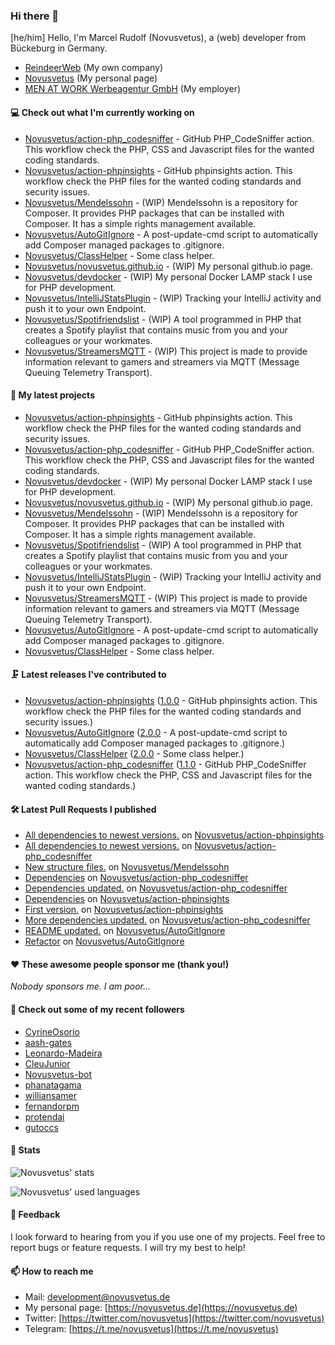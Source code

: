 ### Hi there 👋

[he/him]
Hello, I'm Marcel Rudolf (Novusvetus), a (web) developer from Bückeburg in Germany.

* [ReindeerWeb](https://reindeer-web.de) (My own company)
* [Novusvetus](https://novusvetus.de) (My personal page)
* [MEN AT WORK Werbeagentur GmbH](https://www.men-at-work.de/) (My employer)

#### 💻 Check out what I'm currently working on

- [Novusvetus/action-php_codesniffer](https://github.com/Novusvetus/action-php_codesniffer) - GitHub PHP_CodeSniffer action. This workflow check the PHP, CSS and Javascript files for the wanted coding standards.
- [Novusvetus/action-phpinsights](https://github.com/Novusvetus/action-phpinsights) - GitHub phpinsights action. This workflow check the PHP files for the wanted coding standards and security issues.
- [Novusvetus/Mendelssohn](https://github.com/Novusvetus/Mendelssohn) - (WIP) Mendelssohn is a repository for Composer. It provides PHP packages that can be installed with Composer. It has a simple rights management available.
- [Novusvetus/AutoGitIgnore](https://github.com/Novusvetus/AutoGitIgnore) - A post-update-cmd script to automatically add Composer managed packages to .gitignore.
- [Novusvetus/ClassHelper](https://github.com/Novusvetus/ClassHelper) - Some class helper.
- [Novusvetus/novusvetus.github.io](https://github.com/Novusvetus/novusvetus.github.io) - (WIP) My personal github.io page.
- [Novusvetus/devdocker](https://github.com/Novusvetus/devdocker) - (WIP) My personal Docker LAMP stack I use for PHP development.
- [Novusvetus/IntelliJStatsPlugin](https://github.com/Novusvetus/IntelliJStatsPlugin) - (WIP) Tracking your IntelliJ activity and push it to your own Endpoint.
- [Novusvetus/Spotifriendslist](https://github.com/Novusvetus/Spotifriendslist) - (WIP) A tool programmed in PHP that creates a Spotify playlist that contains music from you and your colleagues or your workmates.
- [Novusvetus/StreamersMQTT](https://github.com/Novusvetus/StreamersMQTT) - (WIP) This project is made to provide information relevant to gamers and streamers via MQTT (Message Queuing Telemetry Transport).

#### 🐣 My latest projects

- [Novusvetus/action-phpinsights](https://github.com/Novusvetus/action-phpinsights) - GitHub phpinsights action. This workflow check the PHP files for the wanted coding standards and security issues.
- [Novusvetus/action-php_codesniffer](https://github.com/Novusvetus/action-php_codesniffer) - GitHub PHP_CodeSniffer action. This workflow check the PHP, CSS and Javascript files for the wanted coding standards.
- [Novusvetus/devdocker](https://github.com/Novusvetus/devdocker) - (WIP) My personal Docker LAMP stack I use for PHP development.
- [Novusvetus/novusvetus.github.io](https://github.com/Novusvetus/novusvetus.github.io) - (WIP) My personal github.io page.
- [Novusvetus/Mendelssohn](https://github.com/Novusvetus/Mendelssohn) - (WIP) Mendelssohn is a repository for Composer. It provides PHP packages that can be installed with Composer. It has a simple rights management available.
- [Novusvetus/Spotifriendslist](https://github.com/Novusvetus/Spotifriendslist) - (WIP) A tool programmed in PHP that creates a Spotify playlist that contains music from you and your colleagues or your workmates.
- [Novusvetus/IntelliJStatsPlugin](https://github.com/Novusvetus/IntelliJStatsPlugin) - (WIP) Tracking your IntelliJ activity and push it to your own Endpoint.
- [Novusvetus/StreamersMQTT](https://github.com/Novusvetus/StreamersMQTT) - (WIP) This project is made to provide information relevant to gamers and streamers via MQTT (Message Queuing Telemetry Transport).
- [Novusvetus/AutoGitIgnore](https://github.com/Novusvetus/AutoGitIgnore) - A post-update-cmd script to automatically add Composer managed packages to .gitignore.
- [Novusvetus/ClassHelper](https://github.com/Novusvetus/ClassHelper) - Some class helper.

#### 🗜 Latest releases I've contributed to

- [Novusvetus/action-phpinsights](https://github.com/Novusvetus/action-phpinsights) ([1.0.0](https://github.com/Novusvetus/action-phpinsights/releases/tag/1.0.0) - GitHub phpinsights action. This workflow check the PHP files for the wanted coding standards and security issues.)
- [Novusvetus/AutoGitIgnore](https://github.com/Novusvetus/AutoGitIgnore) ([2.0.0](https://github.com/Novusvetus/AutoGitIgnore/releases/tag/2.0.0) - A post-update-cmd script to automatically add Composer managed packages to .gitignore.)
- [Novusvetus/ClassHelper](https://github.com/Novusvetus/ClassHelper) ([2.0.0](https://github.com/Novusvetus/ClassHelper/releases/tag/2.0.0) - Some class helper.)
- [Novusvetus/action-php_codesniffer](https://github.com/Novusvetus/action-php_codesniffer) ([1.1.0](https://github.com/Novusvetus/action-php_codesniffer/releases/tag/1.1.0) - GitHub PHP_CodeSniffer action. This workflow check the PHP, CSS and Javascript files for the wanted coding standards.)

#### 🛠 Latest Pull Requests I published

- [All dependencies to newest versions.](https://github.com/Novusvetus/action-phpinsights/pull/26) on [Novusvetus/action-phpinsights](https://github.com/Novusvetus/action-phpinsights)
- [All dependencies to newest versions.](https://github.com/Novusvetus/action-php_codesniffer/pull/78) on [Novusvetus/action-php_codesniffer](https://github.com/Novusvetus/action-php_codesniffer)
- [New structure files.](https://github.com/Novusvetus/Mendelssohn/pull/1) on [Novusvetus/Mendelssohn](https://github.com/Novusvetus/Mendelssohn)
- [Dependencies](https://github.com/Novusvetus/action-php_codesniffer/pull/76) on [Novusvetus/action-php_codesniffer](https://github.com/Novusvetus/action-php_codesniffer)
- [Dependencies updated.](https://github.com/Novusvetus/action-php_codesniffer/pull/71) on [Novusvetus/action-php_codesniffer](https://github.com/Novusvetus/action-php_codesniffer)
- [Dependencies](https://github.com/Novusvetus/action-phpinsights/pull/19) on [Novusvetus/action-phpinsights](https://github.com/Novusvetus/action-phpinsights)
- [First version.](https://github.com/Novusvetus/action-phpinsights/pull/6) on [Novusvetus/action-phpinsights](https://github.com/Novusvetus/action-phpinsights)
- [More dependencies updated.](https://github.com/Novusvetus/action-php_codesniffer/pull/58) on [Novusvetus/action-php_codesniffer](https://github.com/Novusvetus/action-php_codesniffer)
- [README updated.](https://github.com/Novusvetus/AutoGitIgnore/pull/4) on [Novusvetus/AutoGitIgnore](https://github.com/Novusvetus/AutoGitIgnore)
- [Refactor](https://github.com/Novusvetus/AutoGitIgnore/pull/3) on [Novusvetus/AutoGitIgnore](https://github.com/Novusvetus/AutoGitIgnore)

#### ❤️ These awesome people sponsor me (thank you!)

_Nobody sponsors me. I am poor..._

#### 👯 Check out some of my recent followers

- [CyrineOsorio](https://github.com/CyrineOsorio)
- [aash-gates](https://github.com/aash-gates)
- [Leonardo-Madeira](https://github.com/Leonardo-Madeira)
- [CleuJunior](https://github.com/CleuJunior)
- [Novusvetus-bot](https://github.com/Novusvetus-bot)
- [phanatagama](https://github.com/phanatagama)
- [williansamer](https://github.com/williansamer)
- [fernandorpm](https://github.com/fernandorpm)
- [protendai](https://github.com/protendai)
- [gutoccs](https://github.com/gutoccs)

#### 🎢 Stats

![Novusvetus' stats](https://github-readme-stats.vercel.app/api?username=novusvetus&show_icons=true&count_private=true)

![Novusvetus' used languages](https://github-readme-stats.vercel.app/api/top-langs?username=novusvetus&layout=compact)

#### 💬 Feedback
I look forward to hearing from you if you use one of my projects. Feel free to report bugs or feature requests.
I will try my best to help!

#### 📫 How to reach me

- Mail: [development@novusvetus.de](mailto:development@novusvetus.de)
- My personal page: [https://novusvetus.de](https://novusvetus.de)
- Twitter: [https://twitter.com/novusvetus](https://twitter.com/novusvetus)
- Telegram: [https://t.me/novusvetus](https://t.me/novusvetus)
